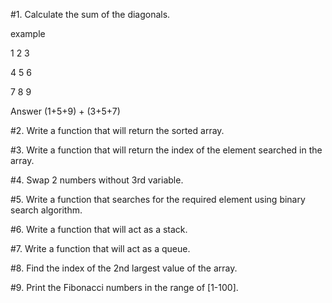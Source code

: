  #1․ Calculate the sum of the diagonals․

example 

  1 2 3
  
  4 5 6
  
  7 8 9
  
Answer (1+5+9) + (3+5+7)

#2. Write a function that will return the sorted array.

#3. Write a function that will return the index of the element searched in the array.
 
#4. Swap 2 numbers without 3rd variable.

#5. Write a function that searches for the required element using binary search algorithm.

#6. Write a function that will act as a stack.

#7. Write a function that will act as a queue.

#8. Find the index of the 2nd largest value of the array.

#9. Print the Fibonacci numbers in the range of [1-100].
